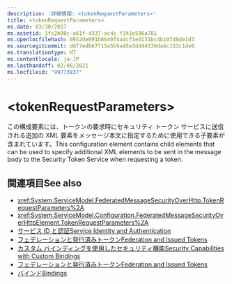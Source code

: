 ```yaml
---
description: '詳細情報: <tokenRequestParameters>'
title: <tokenRequestParameters>
ms.date: 03/30/2017
ms.assetid: 1fc2b90c-a61f-4337-ac4c-f341e596a781
ms.openlocfilehash: 0952de091b8640f4a4cf1ed131bc4b10748de1d3
ms.sourcegitcommit: ddf7edb67715a5b9a45e3dd44536dabc153c1de0
ms.translationtype: HT
ms.contentlocale: ja-JP
ms.lasthandoff: 02/06/2021
ms.locfileid: "99773837"
---
```

# \<tokenRequestParameters>

<span data-ttu-id="6ec7e-102">この構成要素には、トークンの要求時にセキュリティ トークン サービスに送信される追加の XML 要素をメッセージ本文に指定するために使用できる子要素が含まれています。</span><span class="sxs-lookup"><span data-stu-id="6ec7e-102">This configuration element contains child elements that can be used to specify additional XML elements to be sent in the message body to the Security Token Service when requesting a token.</span></span>  
  
## <a name="see-also"></a><span data-ttu-id="6ec7e-103">関連項目</span><span class="sxs-lookup"><span data-stu-id="6ec7e-103">See also</span></span>

- <xref:System.ServiceModel.FederatedMessageSecurityOverHttp.TokenRequestParameters%2A>
- <xref:System.ServiceModel.Configuration.FederatedMessageSecurityOverHttpElement.TokenRequestParameters%2A>
- [<span data-ttu-id="6ec7e-104">サービス ID と認証</span><span class="sxs-lookup"><span data-stu-id="6ec7e-104">Service Identity and Authentication</span></span>](../../../wcf/feature-details/service-identity-and-authentication.md)
- [<span data-ttu-id="6ec7e-105">フェデレーションと発行済みトークン</span><span class="sxs-lookup"><span data-stu-id="6ec7e-105">Federation and Issued Tokens</span></span>](../../../wcf/feature-details/federation-and-issued-tokens.md)
- [<span data-ttu-id="6ec7e-106">カスタム バインディングを使用したセキュリティ機能</span><span class="sxs-lookup"><span data-stu-id="6ec7e-106">Security Capabilities with Custom Bindings</span></span>](../../../wcf/feature-details/security-capabilities-with-custom-bindings.md)
- [<span data-ttu-id="6ec7e-107">フェデレーションと発行済みトークン</span><span class="sxs-lookup"><span data-stu-id="6ec7e-107">Federation and Issued Tokens</span></span>](../../../wcf/feature-details/federation-and-issued-tokens.md)
- [<span data-ttu-id="6ec7e-108">バインド</span><span class="sxs-lookup"><span data-stu-id="6ec7e-108">Bindings</span></span>](../../../wcf/bindings.md)
